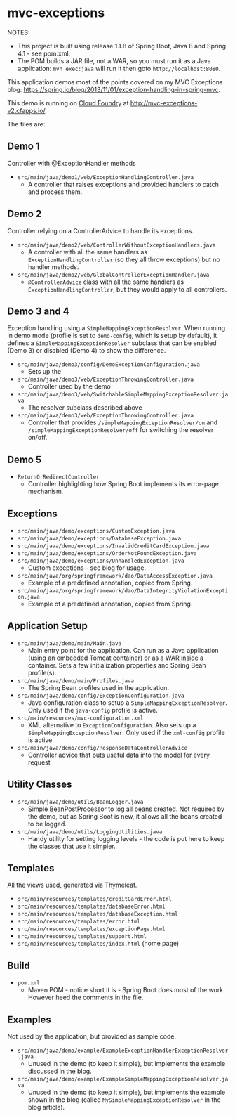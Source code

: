 mvc-exceptions
==============

NOTES:

  * This project is built using release 1.1.8 of Spring Boot, Java 8 and Spring 4.1 - see pom.xml.
  * The POM builds a JAR file, not a WAR, so you must run it as a Java application: ```mvn exec:java``` will run it then goto ```http://localhost:8080```.
 
This application demos most of the points covered on my MVC Exceptions blog:
<a href="https://spring.io/blog/2013/11/01/exception-handling-in-spring-mvc">
https://spring.io/blog/2013/11/01/exception-handling-in-spring-mvc</a>.

This demo is running on <a href="http://run.pivotal.io/">Cloud Foundry</a> at <a href="http://mvc-exceptions-v2.cfapps.io/">http://mvc-exceptions-v2.cfapps.io/</a>.

The files are:

Demo 1
------

Controller with @ExceptionHandler methods

  * <code>src/main/java/demo1/web/ExceptionHandlingController.java</code>
     * A controller that raises exceptions and provided handlers to catch and process them.

Demo 2
------

Controller relying on a ControllerAdvice to handle its exceptions.

  * <code>src/main/java/demo2/web/ControllerWithoutExceptionHandlers.java</code>
     * A controller with all the same handlers as `ExceptionHandlingController` (so they all throw exceptions)
       but no handler methods.
  * <code>src/main/java/demo2/web/GlobalControllerExceptionHandler.java</code>
     * `@ControllerAdvice` class with all the same handlers as `ExceptionHandlingController`, but they would
       apply to all controllers.

Demo 3 and 4
------------

Exception handling using a `SimpleMappingExceptionResolver`.  When running in demo
mode (profile is set to `demo-config`, which is setup by default), it defines a
`SimpleMappingExceptionResolver` subclass that can be enabled (Demo 3) or disabled
(Demo 4) to show the difference.

   * <code>src/main/java/demo3/config/DemoExceptionConfiguration.java</code>
       * Sets up the 
   * <code>src/main/java/demo3/web/ExceptionThrowingController.java</code>
       * Controller used by the demo
   * <code>src/main/java/demo3/web/SwitchableSimpleMappingExceptionResolver.java</code>
       * The resolver subclass described above
   * <code>src/main/java/demo3/web/ExceptionThrowingController.java</code>
       * Controller that provides `/simpleMappingExceptionResolver/on` and
         `/simpleMappingExceptionResolver/off` for switching the resolver on/off.

Demo 5
------
   * <code>ReturnOrRedirectController</code>
       * Controller highlighting how Spring Boot implements its error-page mechanism.
       
Exceptions
----------

  * <code>src/main/java/demo/exceptions/CustomException.java</code>
  * <code>src/main/java/demo/exceptions/DatabaseException.java</code>
  * <code>src/main/java/demo/exceptions/InvalidCreditCardException.java</code>
  * <code>src/main/java/demo/exceptions/OrderNotFoundException.java</code>
  * <code>src/main/java/demo/exceptions/UnhandledException.java</code>
      * Custom exceptions - see blog for usage.
  * <code>src/main/java/org/springframework/dao/DataAccessException.java</code>
     * Example of a predefined annotation, copied from Spring.
  * <code>src/main/java/org/springframework/dao/DataIntegrityViolationException.java</code>
     * Example of a predefined annotation, copied from Spring.
  
Application Setup
-----------------

  * <code>src/main/java/demo/main/Main.java</code>
     * Main entry point for the application.  Can run as a Java application (using an embedded Tomcat container)
       or as a WAR inside a container.  Sets a few initialization properties and Spring Bean profile(s).
  * <code>src/main/java/demo/main/Profiles.java</code>
    * The Spring Bean profiles used in the application.
  * <code>src/main/java/demo/config/ExceptionConfiguration.java</code>
     * Java configuration class to setup a `SimpleMappingExceptionResolver`. Only used if
       the `java-config` profile is active.
  * <code>src/main/resources/mvc-configuration.xml</code>
     * XML alternative to `ExceptionConfiguration`. Also sets up a
       `SimpleMappingExceptionResolver`. Only used if the `xml-config` profile is active.
  * <code>src/main/java/demo/config/ResponseDataControllerAdvice</code>
      * Controller advice that puts useful data into the model for every request

Utility Classes
---------------

  * <code>src/main/java/demo/utils/BeanLogger.java</code>
     * Simple BeanPostProcessor to log all beans created.  Not required by the demo, but as Spring Boot is new,
       it allows all the beans created to be logged.
  * <code>src/main/java/demo/utils/LoggingUtilities.java</code>
     * Handy utility for setting logging levels - the code is put here to keep the classes that use it simpler.

Templates
---------
All the views used, generated via Thymeleaf.

  * <code>src/main/resources/templates/creditCardError.html</code>
  * <code>src/main/resources/templates/databaseError.html</code>
  * <code>src/main/resources/templates/databaseException.html</code>
  * <code>src/main/resources/templates/error.html</code>
  * <code>src/main/resources/templates/exceptionPage.html</code>
  * <code>src/main/resources/templates/support.html</code>
  * <code>src/main/resources/templates/index.html</code> (home page)

Build
-----
  * <code>pom.xml</code>
     * Maven POM - notice short it is - Spring Boot does most of the work.  However heed the comments in the file.

Examples
--------

Not used by the application, but provided as sample code.
     
  * <code>src/main/java/demo/example/ExampleExceptionHandlerExceptionResolver.java</code>
     * Unused in the demo (to keep it simple), but implements the example discussed in the blog.
  * <code>src/main/java/demo/example/ExampleSimpleMappingExceptionResolver.java</code>
     * Unused in the demo (to keep it simple), but implements the example shown in the blog
       (called `MySimpleMappingExceptionResolver` in the blog article).


